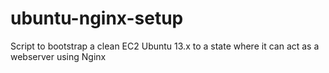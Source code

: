 ubuntu-nginx-setup
==================

Script to bootstrap a clean EC2 Ubuntu 13.x to a state where it can act as a webserver using Nginx

